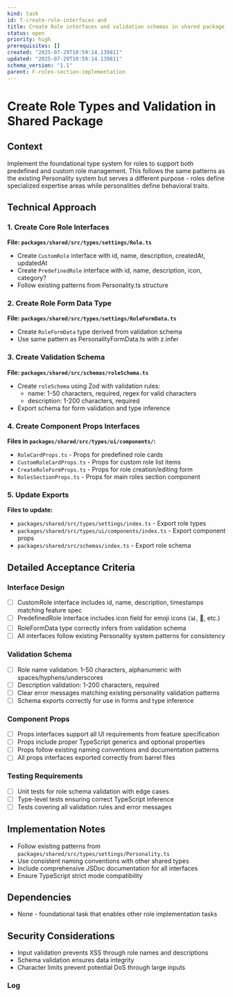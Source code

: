 ```yaml
---
kind: task
id: T-create-role-interfaces-and
title: Create Role interfaces and validation schemas in shared package
status: open
priority: high
prerequisites: []
created: "2025-07-29T10:59:14.139811"
updated: "2025-07-29T10:59:14.139811"
schema_version: "1.1"
parent: F-roles-section-implementation
---
```


# Create Role Types and Validation in Shared Package

## Context

Implement the foundational type system for roles to support both predefined and custom role management. This follows the same patterns as the existing Personality system but serves a different purpose - roles define specialized expertise areas while personalities define behavioral traits.

## Technical Approach

### 1. Create Core Role Interfaces

**File: `packages/shared/src/types/settings/Role.ts`**

- Create `CustomRole` interface with id, name, description, createdAt, updatedAt
- Create `PredefinedRole` interface with id, name, description, icon, category?
- Follow existing patterns from Personality.ts structure

### 2. Create Role Form Data Type

**File: `packages/shared/src/types/settings/RoleFormData.ts`**

- Create `RoleFormData` type derived from validation schema
- Use same pattern as PersonalityFormData.ts with z.infer

### 3. Create Validation Schema

**File: `packages/shared/src/schemas/roleSchema.ts`**

- Create `roleSchema` using Zod with validation rules:
  - name: 1-50 characters, required, regex for valid characters
  - description: 1-200 characters, required
- Export schema for form validation and type inference

### 4. Create Component Props Interfaces

**Files in `packages/shared/src/types/ui/components/`:**

- `RoleCardProps.ts` - Props for predefined role cards
- `CustomRoleCardProps.ts` - Props for custom role list items
- `CreateRoleFormProps.ts` - Props for role creation/editing form
- `RolesSectionProps.ts` - Props for main roles section component

### 5. Update Exports

**Files to update:**

- `packages/shared/src/types/settings/index.ts` - Export role types
- `packages/shared/src/types/ui/components/index.ts` - Export component props
- `packages/shared/src/schemas/index.ts` - Export role schema

## Detailed Acceptance Criteria

### Interface Design

- [ ] CustomRole interface includes id, name, description, timestamps matching feature spec
- [ ] PredefinedRole interface includes icon field for emoji icons (📊, 💼, etc.)
- [ ] RoleFormData type correctly infers from validation schema
- [ ] All interfaces follow existing Personality system patterns for consistency

### Validation Schema

- [ ] Role name validation: 1-50 characters, alphanumeric with spaces/hyphens/underscores
- [ ] Description validation: 1-200 characters, required
- [ ] Clear error messages matching existing personality validation patterns
- [ ] Schema exports correctly for use in forms and type inference

### Component Props

- [ ] Props interfaces support all UI requirements from feature specification
- [ ] Props include proper TypeScript generics and optional properties
- [ ] Props follow existing naming conventions and documentation patterns
- [ ] All props interfaces exported correctly from barrel files

### Testing Requirements

- [ ] Unit tests for role schema validation with edge cases
- [ ] Type-level tests ensuring correct TypeScript inference
- [ ] Tests covering all validation rules and error messages

## Implementation Notes

- Follow existing patterns from `packages/shared/src/types/settings/Personality.ts`
- Use consistent naming conventions with other shared types
- Include comprehensive JSDoc documentation for all interfaces
- Ensure TypeScript strict mode compatibility

## Dependencies

- None - foundational task that enables other role implementation tasks

## Security Considerations

- Input validation prevents XSS through role names and descriptions
- Schema validation ensures data integrity
- Character limits prevent potential DoS through large inputs

### Log
